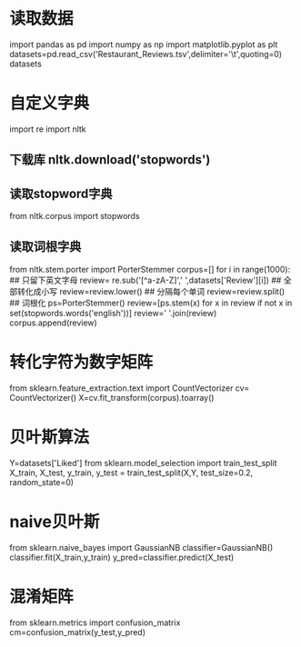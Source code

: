 # 读取数据
import pandas as pd
import numpy as np 
import matplotlib.pyplot as plt 
datasets=pd.read_csv('Restaurant_Reviews.tsv',delimiter='\t',quoting=0)
datasets

# 自定义字典
import re
import nltk
## 下载库 nltk.download('stopwords')
## 读取stopword字典
from nltk.corpus import stopwords
## 读取词根字典
from nltk.stem.porter import PorterStemmer
corpus=[]
for i in range(1000):
    ## 只留下英文字母
    review= re.sub('[^a-zA-Z]',' ',datasets['Review'][i])
    ## 全部转化成小写
    review=review.lower()
    ## 分隔每个单词
    review=review.split()
    ## 词根化
    ps=PorterStemmer()
    review=[ps.stem(x) for x in review if not x in set(stopwords.words('english'))]
    review=' '.join(review)
    corpus.append(review)
    
# 转化字符为数字矩阵
from sklearn.feature_extraction.text import CountVectorizer
cv= CountVectorizer()
X=cv.fit_transform(corpus).toarray()

# 贝叶斯算法
Y=datasets['Liked']
from sklearn.model_selection import train_test_split
X_train, X_test, y_train, y_test = train_test_split(X,Y, test_size=0.2, random_state=0)
# naive贝叶斯
from sklearn.naive_bayes import GaussianNB
classifier=GaussianNB()
classifier.fit(X_train,y_train)
y_pred=classifier.predict(X_test)
# 混淆矩阵
from sklearn.metrics import confusion_matrix
cm=confusion_matrix(y_test,y_pred)

